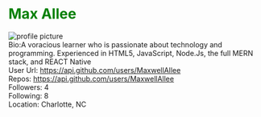 # <span style= "color: green">Max Allee</span>  
![profile picture](https://avatars1.githubusercontent.com/u/28030467?v=4)   
Bio:A voracious learner who is passionate about technology and programming. Experienced in HTML5, JavaScript, Node.Js, the full MERN stack, and REACT Native  
User Url: https://api.github.com/users/MaxwellAllee  
Repos: https://api.github.com/users/MaxwellAllee  
Followers: 4  
Following: 8  
Location: Charlotte, NC  